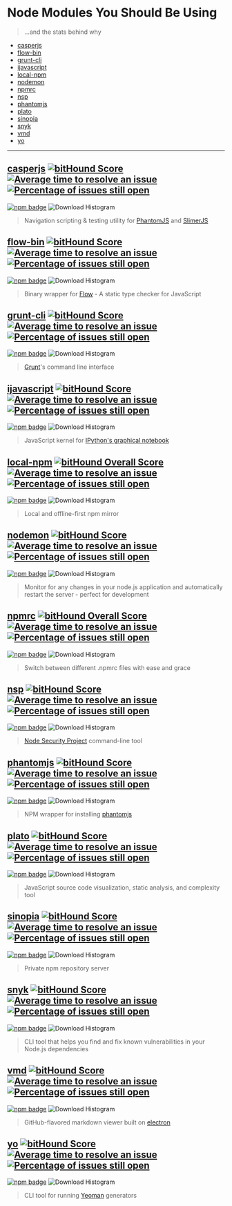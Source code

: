Node Modules You Should Be Using
================================
> ...and the stats behind why

- [casperjs](#casperjs---)
- [flow-bin](#flow-bin---)
- [grunt-cli](#grunt-cli---)
- [ijavascript](#ijavascript---)
- [local-npm](#local-npm---)
- [nodemon](#nodemon---)
- [npmrc](#npmrc---)
- [nsp](#nsp---)
- [phantomjs](#phantomjs---)
- [plato](#plato---)
- [sinopia](#sinopia---)
- [snyk](#snyk---)
- [vmd](#vmd---)
- [yo](#yo---)

---

[casperjs](https://github.com/n1k0/casperjs) [![bitHound Score](https://www.bithound.io/github/n1k0/casperjs/badges/score.svg)](https://www.bithound.io/github/n1k0/casperjs) [![Average time to resolve an issue](http://isitmaintained.com/badge/resolution/n1k0/casperjs.svg)](http://isitmaintained.com/project/n1k0/casperjs "Average time to resolve an issue") [![Percentage of issues still open](http://isitmaintained.com/badge/open/n1k0/casperjs.svg)](http://isitmaintained.com/project/n1k0/casperjs "Percentage of issues still open")
--------
[![npm badge](https://nodei.co/npm/casperjs.png?downloads=true&downloadRank=true&stars=true)](https://www.npmjs.com/package/casperjs)
![Download Histogram](https://nodei.co/npm-dl/casperjs.png?&height=3&months=6)
> Navigation scripting & testing utility for [PhantomJS](http://phantomjs.org/) and [SlimerJS](https://slimerjs.org/)

[flow-bin](https://github.com/flowtype/flow-bin) [![bitHound Score](https://www.bithound.io/github/flowtype/flow-bin/badges/score.svg)](https://www.bithound.io/github/flowtype/flow-bin) [![Average time to resolve an issue](http://isitmaintained.com/badge/resolution/flowtype/flow-bin.svg)](http://isitmaintained.com/project/flowtype/flow-bin "Average time to resolve an issue") [![Percentage of issues still open](http://isitmaintained.com/badge/open/flowtype/flow-bin.svg)](http://isitmaintained.com/project/flowtype/flow-bin "Percentage of issues still open")
--------
[![npm badge](https://nodei.co/npm/flow-bin.png?downloads=true&downloadRank=true&stars=true)](https://www.npmjs.com/package/flow-bin)
![Download Histogram](https://nodei.co/npm-dl/flow-bin.png?&height=3&months=6)
> Binary wrapper for [Flow](http://flowtype.org/) - A static type checker for JavaScript

[grunt-cli](https://github.com/gruntjs/grunt-cli) [![bitHound Score](https://www.bithound.io/github/gruntjs/grunt-cli/badges/score.svg)](https://www.bithound.io/github/gruntjs/grunt-cli) [![Average time to resolve an issue](http://isitmaintained.com/badge/resolution/gruntjs/grunt-cli.svg)](http://isitmaintained.com/project/gruntjs/grunt-cli "Average time to resolve an issue") [![Percentage of issues still open](http://isitmaintained.com/badge/open/gruntjs/grunt-cli.svg)](http://isitmaintained.com/project/gruntjs/grunt-cli "Percentage of issues still open")
---------
[![npm badge](https://nodei.co/npm/grunt-cli.png?downloads=true&downloadRank=true&stars=true)](https://www.npmjs.com/package/grunt-cli)
![Download Histogram](https://nodei.co/npm-dl/grunt-cli.png?&height=3&months=6)
> [Grunt](http://gruntjs.com/)'s command line interface

[ijavascript](https://github.com/n-riesco/ijavascript) [![bitHound Score](https://www.bithound.io/github/n-riesco/ijavascript/badges/score.svg)](https://www.bithound.io/github/n-riesco/ijavascript) [![Average time to resolve an issue](http://isitmaintained.com/badge/resolution/n-riesco/ijavascript.svg)](http://isitmaintained.com/project/n-riesco/ijavascript "Average time to resolve an issue") [![Percentage of issues still open](http://isitmaintained.com/badge/open/n-riesco/ijavascript.svg)](http://isitmaintained.com/project/n-riesco/ijavascript "Percentage of issues still open")
-----------
[![npm badge](https://nodei.co/npm/ijavascript.png?downloads=true&downloadRank=true&stars=true)](https://www.npmjs.com/package/ijavascript)
![Download Histogram](https://nodei.co/npm-dl/ijavascript.png?&height=3&months=6)
> JavaScript kernel for [IPython's graphical notebook](https://ipython.org/notebook.html)

[local-npm](https://github.com/nolanlawson/local-npm) [![bitHound Overall Score](https://www.bithound.io/github/nolanlawson/local-npm/badges/score.svg)](https://www.bithound.io/github/nolanlawson/local-npm) [![Average time to resolve an issue](http://isitmaintained.com/badge/resolution/nolanlawson/local-npm.svg)](http://isitmaintained.com/project/nolanlawson/local-npm "Average time to resolve an issue") [![Percentage of issues still open](http://isitmaintained.com/badge/open/nolanlawson/local-npm.svg)](http://isitmaintained.com/project/nolanlawson/local-npm "Percentage of issues still open")
-----------
[![npm badge](https://nodei.co/npm/local-npm.png?downloads=true&downloadRank=true&stars=true)](https://www.npmjs.com/package/local-npm)
![Download Histogram](https://nodei.co/npm-dl/local-npm.png?&height=3&months=6)
> Local and offline-first npm mirror

[nodemon](https://github.com/remy/nodemon) [![bitHound Score](https://www.bithound.io/github/remy/nodemon/badges/score.svg)](https://www.bithound.io/github/remy/nodemon) [![Average time to resolve an issue](http://isitmaintained.com/badge/resolution/remy/nodemon.svg)](http://isitmaintained.com/project/remy/nodemon "Average time to resolve an issue") [![Percentage of issues still open](http://isitmaintained.com/badge/open/remy/nodemon.svg)](http://isitmaintained.com/project/remy/nodemon "Percentage of issues still open")
-------
[![npm badge](https://nodei.co/npm/nodemon.png?downloads=true&downloadRank=true&stars=true)](https://www.npmjs.com/package/nodemon)
![Download Histogram](https://nodei.co/npm-dl/nodemon.png?&height=3&months=6)
> Monitor for any changes in your node.js application and automatically restart the server - perfect for development

[npmrc](https://github.com/deoxxa/npmrc) [![bitHound Overall Score](https://www.bithound.io/github/deoxxa/npmrc/badges/score.svg)](https://www.bithound.io/github/deoxxa/npmrc) [![Average time to resolve an issue](http://isitmaintained.com/badge/resolution/deoxxa/npmrc.svg)](http://isitmaintained.com/project/deoxxa/npmrc "Average time to resolve an issue") [![Percentage of issues still open](http://isitmaintained.com/badge/open/deoxxa/npmrc.svg)](http://isitmaintained.com/project/deoxxa/npmrc "Percentage of issues still open")
-------
[![npm badge](https://nodei.co/npm/npmrc.png?downloads=true&downloadRank=true&stars=true)](https://www.npmjs.com/package/npmrc)
![Download Histogram](https://nodei.co/npm-dl/npmrc.png?&height=3&months=6)
> Switch between different .npmrc files with ease and grace

[nsp](https://github.com/nodesecurity/nsp) [![bitHound Score](https://www.bithound.io/github/nodesecurity/nsp/badges/score.svg)](https://www.bithound.io/github/nodesecurity/nsp) [![Average time to resolve an issue](http://isitmaintained.com/badge/resolution/nodesecurity/nsp.svg)](http://isitmaintained.com/project/nodesecurity/nsp "Average time to resolve an issue") [![Percentage of issues still open](http://isitmaintained.com/badge/open/nodesecurity/nsp.svg)](http://isitmaintained.com/project/nodesecurity/nsp "Percentage of issues still open")
---
[![npm badge](https://nodei.co/npm/nsp.png?downloads=true&downloadRank=true&stars=true)](https://www.npmjs.com/package/nsp)
![Download Histogram](https://nodei.co/npm-dl/nsp.png?&height=3&months=6)
> [Node Security Project](https://nodesecurity.io/) command-line tool

[phantomjs](https://github.com/Medium/phantomjs) [![bitHound Score](https://www.bithound.io/github/Medium/phantomjs/badges/score.svg)](https://www.bithound.io/github/Medium/phantomjs) [![Average time to resolve an issue](http://isitmaintained.com/badge/resolution/Medium/phantomjs.svg)](http://isitmaintained.com/project/Medium/phantomjs "Average time to resolve an issue") [![Percentage of issues still open](http://isitmaintained.com/badge/open/Medium/phantomjs.svg)](http://isitmaintained.com/project/Medium/phantomjs "Percentage of issues still open")
---------
[![npm badge](https://nodei.co/npm/phantomjs.png?downloads=true&downloadRank=true&stars=true)](https://www.npmjs.com/package/phantomjs)
![Download Histogram](https://nodei.co/npm-dl/phantomjs.png?&height=3&months=6)
> NPM wrapper for installing [phantomjs](http://phantomjs.org/)

[plato](https://github.com/es-analysis/plato) [![bitHound Score](https://www.bithound.io/github/es-analysis/plato/badges/score.svg)](https://www.bithound.io/github/es-analysis/plato) [![Average time to resolve an issue](http://isitmaintained.com/badge/resolution/es-analysis/plato.svg)](http://isitmaintained.com/project/es-analysis/plato "Average time to resolve an issue") [![Percentage of issues still open](http://isitmaintained.com/badge/open/es-analysis/plato.svg)](http://isitmaintained.com/project/es-analysis/plato "Percentage of issues still open")
-----
[![npm badge](https://nodei.co/npm/plato.png?downloads=true&downloadRank=true&stars=true)](https://www.npmjs.com/package/plato)
![Download Histogram](https://nodei.co/npm-dl/plato.png?&height=3&months=6)
> JavaScript source code visualization, static analysis, and complexity tool

[sinopia](https://github.com/rlidwka/sinopia) [![bitHound Score](https://www.bithound.io/github/rlidwka/sinopia/badges/score.svg)](https://www.bithound.io/github/rlidwka/sinopia) [![Average time to resolve an issue](http://isitmaintained.com/badge/resolution/rlidwka/sinopia.svg)](http://isitmaintained.com/project/rlidwka/sinopia "Average time to resolve an issue") [![Percentage of issues still open](http://isitmaintained.com/badge/open/rlidwka/sinopia.svg)](http://isitmaintained.com/project/rlidwka/sinopia "Percentage of issues still open")
-------
[![npm badge](https://nodei.co/npm/sinopia.png?downloads=true&downloadRank=true&stars=true)](https://www.npmjs.com/package/sinopia)
![Download Histogram](https://nodei.co/npm-dl/sinopia.png?&height=3&months=6)
> Private npm repository server

[snyk](https://github.com/Snyk/snyk) [![bitHound Score](https://www.bithound.io/github/Snyk/snyk/badges/score.svg)](https://www.bithound.io/github/Snyk/snyk) [![Average time to resolve an issue](http://isitmaintained.com/badge/resolution/Snyk/snyk.svg)](http://isitmaintained.com/project/Snyk/snyk "Average time to resolve an issue") [![Percentage of issues still open](http://isitmaintained.com/badge/open/Snyk/snyk.svg)](http://isitmaintained.com/project/Snyk/snyk "Percentage of issues still open")
----
[![npm badge](https://nodei.co/npm/snyk.png?downloads=true&downloadRank=true&stars=true)](https://www.npmjs.com/package/snyk)
![Download Histogram](https://nodei.co/npm-dl/snyk.png?&height=3&months=6)
> CLI tool that helps you find and fix known vulnerabilities in your Node.js dependencies

[vmd](https://github.com/yoshuawuyts/vmd) [![bitHound Score](https://www.bithound.io/github/yoshuawuyts/vmd/badges/score.svg)](https://www.bithound.io/github/yoshuawuyts/vmd) [![Average time to resolve an issue](http://isitmaintained.com/badge/resolution/yoshuawuyts/vmd.svg)](http://isitmaintained.com/project/yoshuawuyts/vmd "Average time to resolve an issue") [![Percentage of issues still open](http://isitmaintained.com/badge/open/yoshuawuyts/vmd.svg)](http://isitmaintained.com/project/yoshuawuyts/vmd "Percentage of issues still open")
---
[![npm badge](https://nodei.co/npm/vmd.png?downloads=true&downloadRank=true&stars=true)](https://www.npmjs.com/package/vmd)
![Download Histogram](https://nodei.co/npm-dl/vmd.png?&height=3&months=6)
> GitHub-flavored markdown viewer built on [electron](http://electron.atom.io/)

[yo](https://github.com/yeoman/yo) [![bitHound Score](https://www.bithound.io/github/yeoman/yo/badges/score.svg)](https://www.bithound.io/github/yeoman/yo) [![Average time to resolve an issue](http://isitmaintained.com/badge/resolution/yeoman/yo.svg)](http://isitmaintained.com/project/yeoman/yo "Average time to resolve an issue") [![Percentage of issues still open](http://isitmaintained.com/badge/open/yeoman/yo.svg)](http://isitmaintained.com/project/yeoman/yo "Percentage of issues still open")
--
[![npm badge](https://nodei.co/npm/yo.png?downloads=true&downloadRank=true&stars=true)](https://www.npmjs.com/package/yo)
![Download Histogram](https://nodei.co/npm-dl/yo.png?&height=3&months=6)
> CLI tool for running [Yeoman](http://yeoman.io/) generators
